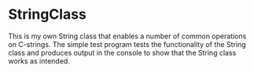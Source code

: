# StringClass

This is my own String class that enables a number of common operations on C-strings.
The simple test program tests the functionality of the String class and produces
output in the console to show that the String class works as intended.
